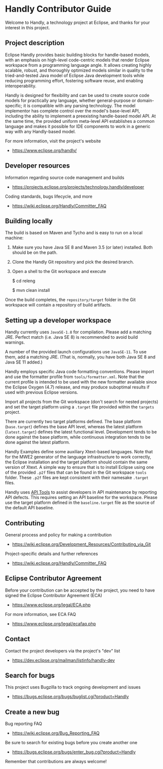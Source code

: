 Handly Contributor Guide
========================

Welcome to Handly, a technology project at Eclipse,
and thanks for your interest in this project.

Project description
-------------------

Eclipse Handly provides basic building blocks for handle-based models,
with an emphasis on high-level code-centric models that render Eclipse
workspace from a programming language angle. It allows creating
highly scalable, robust, and thoroughly optimized models similar in quality
to the tried-and-tested Java model of Eclipse Java development tools
while reducing programming effort, fostering software reuse, and
enabling interoperability.

Handly is designed for flexibility and can be used to create source code models
for practically any language, whether general-purpose or domain-specific;
it is compatible with any parsing technology. The model implementor has
complete control over the model's base-level API, including the ability to
implement a preexisting handle-based model API. At the same time, the provided
uniform meta-level API establishes a common language and makes it possible
for IDE components to work in a generic way with any Handly-based model.

For more information, visit the project's website

- <https://www.eclipse.org/handly/>

Developer resources
-------------------

Information regarding source code management and builds

- <https://projects.eclipse.org/projects/technology.handly/developer>

Coding standards, bugs lifecycle, and more

- <https://wiki.eclipse.org/Handly/Committer_FAQ>

Building locally
----------------

The build is based on Maven and Tycho and is easy to run on a local machine:

 1. Make sure you have Java SE 8 and Maven 3.5 (or later) installed.
 Both should be on the path.

 2. Clone the Handly Git repository and pick the desired branch.

 3. Open a shell to the Git workspace and execute

    $ cd releng

    $ mvn clean install

Once the build completes, the `repository/target` folder in the Git workspace
will contain a repository of build artifacts.

Setting up a developer workspace
--------------------------------

Handly currently uses `JavaSE-1.8` for compilation. Please add a matching JRE.
Perfect match (i.e. Java SE 8) is recommended to avoid build warnings.

A number of the provided launch configurations use `JavaSE-11`. To use them,
add a matching JRE. (That is, normally, you have both Java SE 8 and Java SE 11
added.)

Handly employs specific Java code formatting conventions. Please import and use
the formatter profile from `tools/formatter.xml`. Note that the current profile
is intended to be used with the new formatter available since the Eclipse Oxygen
(4.7) release, and may produce suboptimal results if used with previous
Eclipse versions.

Import all projects from the Git workspace (don't search for nested projects)
and set the target platform using a `.target` file provided within the
`targets` project.

There are currently two target platforms defined. The base platform
(`base.target`) defines the base API level, whereas the latest platform
(`latest.target`) defines the latest functional level. Development tends
to be done against the base platform, while continuous integration tends
to be done against the latest platform.

Handly Examples define some auxiliary Xtext-based languages. Note that for
the MWE2 generator of the language infrastructure to work correctly, the Eclipse
installation and the target platform should contain the same version of Xtext.
A simple way to ensure that is to install Eclipse using one of the provided
`.p2f` files that can be found in the Git workspace `tools` folder. These
`.p2f` files are kept consistent with their namesake `.target` files.

Handly uses [API Tools](https://wiki.eclipse.org/PDE/API_Tools/User_Guide)
to assist developers in API maintenance by reporting API defects. This requires
setting an API baseline for the workspace. Please use the target platform defined
in the `baseline.target` file as the source of the default API baseline.

Contributing
------------

General process and policy for making a contribution

- <https://wiki.eclipse.org/Development_Resources/Contributing_via_Git>

Project-specific details and further references

- <https://wiki.eclipse.org/Handly/Committer_FAQ>

Eclipse Contributor Agreement
-----------------------------

Before your contribution can be accepted by the project, you need to have
signed the Eclipse Contributor Agreement (ECA)

- <https://www.eclipse.org/legal/ECA.php>

For more information, see ECA FAQ

- <https://www.eclipse.org/legal/ecafaq.php>

Contact
-------

Contact the project developers via the project's "dev" list

- <https://dev.eclipse.org/mailman/listinfo/handly-dev>

Search for bugs
---------------

This project uses Bugzilla to track ongoing development and issues

- <https://bugs.eclipse.org/bugs/buglist.cgi?product=Handly>

Create a new bug
----------------

Bug reporting FAQ

- <https://wiki.eclipse.org/Bug_Reporting_FAQ>

Be sure to search for existing bugs before you create another one

- <https://bugs.eclipse.org/bugs/enter_bug.cgi?product=Handly>

Remember that contributions are always welcome!